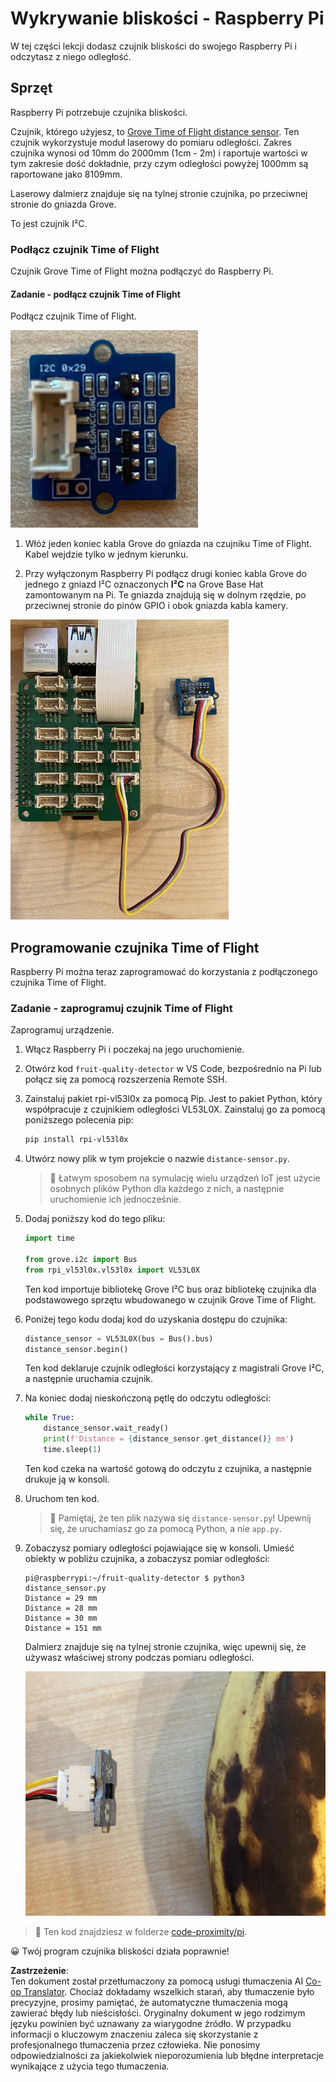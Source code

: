 <!--
CO_OP_TRANSLATOR_METADATA:
{
  "original_hash": "6145a1d791731c8a9d0afd0a1bae5108",
  "translation_date": "2025-08-26T06:39:33+00:00",
  "source_file": "4-manufacturing/lessons/4-trigger-fruit-detector/pi-proximity.md",
  "language_code": "pl"
}
-->
# Wykrywanie bliskości - Raspberry Pi

W tej części lekcji dodasz czujnik bliskości do swojego Raspberry Pi i odczytasz z niego odległość.

## Sprzęt

Raspberry Pi potrzebuje czujnika bliskości.

Czujnik, którego użyjesz, to [Grove Time of Flight distance sensor](https://www.seeedstudio.com/Grove-Time-of-Flight-Distance-Sensor-VL53L0X.html). Ten czujnik wykorzystuje moduł laserowy do pomiaru odległości. Zakres czujnika wynosi od 10mm do 2000mm (1cm - 2m) i raportuje wartości w tym zakresie dość dokładnie, przy czym odległości powyżej 1000mm są raportowane jako 8109mm.

Laserowy dalmierz znajduje się na tylnej stronie czujnika, po przeciwnej stronie do gniazda Grove.

To jest czujnik I²C.

### Podłącz czujnik Time of Flight

Czujnik Grove Time of Flight można podłączyć do Raspberry Pi.

#### Zadanie - podłącz czujnik Time of Flight

Podłącz czujnik Time of Flight.

![Czujnik Grove Time of Flight](../../../../../translated_images/grove-time-of-flight-sensor.d82ff2165bfded9f485de54d8d07195a6270a602696825fca19f629ddfe94e86.pl.png)

1. Włóż jeden koniec kabla Grove do gniazda na czujniku Time of Flight. Kabel wejdzie tylko w jednym kierunku.

1. Przy wyłączonym Raspberry Pi podłącz drugi koniec kabla Grove do jednego z gniazd I²C oznaczonych **I²C** na Grove Base Hat zamontowanym na Pi. Te gniazda znajdują się w dolnym rzędzie, po przeciwnej stronie do pinów GPIO i obok gniazda kabla kamery.

![Czujnik Grove Time of Flight podłączony do gniazda I²C](../../../../../translated_images/pi-time-of-flight-sensor.58c8dc04eb3bfb57a7c3019f031433ef4d798d4d7603d565afbf6f3802840dba.pl.png)

## Programowanie czujnika Time of Flight

Raspberry Pi można teraz zaprogramować do korzystania z podłączonego czujnika Time of Flight.

### Zadanie - zaprogramuj czujnik Time of Flight

Zaprogramuj urządzenie.

1. Włącz Raspberry Pi i poczekaj na jego uruchomienie.

1. Otwórz kod `fruit-quality-detector` w VS Code, bezpośrednio na Pi lub połącz się za pomocą rozszerzenia Remote SSH.

1. Zainstaluj pakiet rpi-vl53l0x za pomocą Pip. Jest to pakiet Python, który współpracuje z czujnikiem odległości VL53L0X. Zainstaluj go za pomocą poniższego polecenia pip:

    ```sh
    pip install rpi-vl53l0x
    ```

1. Utwórz nowy plik w tym projekcie o nazwie `distance-sensor.py`.

    > 💁 Łatwym sposobem na symulację wielu urządzeń IoT jest użycie osobnych plików Python dla każdego z nich, a następnie uruchomienie ich jednocześnie.

1. Dodaj poniższy kod do tego pliku:

    ```python
    import time
    
    from grove.i2c import Bus
    from rpi_vl53l0x.vl53l0x import VL53L0X
    ```

    Ten kod importuje bibliotekę Grove I²C bus oraz bibliotekę czujnika dla podstawowego sprzętu wbudowanego w czujnik Grove Time of Flight.

1. Poniżej tego kodu dodaj kod do uzyskania dostępu do czujnika:

    ```python
    distance_sensor = VL53L0X(bus = Bus().bus)
    distance_sensor.begin()    
    ```

    Ten kod deklaruje czujnik odległości korzystający z magistrali Grove I²C, a następnie uruchamia czujnik.

1. Na koniec dodaj nieskończoną pętlę do odczytu odległości:

    ```python
    while True:
        distance_sensor.wait_ready()
        print(f'Distance = {distance_sensor.get_distance()} mm')
        time.sleep(1)
    ```

    Ten kod czeka na wartość gotową do odczytu z czujnika, a następnie drukuje ją w konsoli.

1. Uruchom ten kod.

    > 💁 Pamiętaj, że ten plik nazywa się `distance-sensor.py`! Upewnij się, że uruchamiasz go za pomocą Python, a nie `app.py`.

1. Zobaczysz pomiary odległości pojawiające się w konsoli. Umieść obiekty w pobliżu czujnika, a zobaczysz pomiar odległości:

    ```output
    pi@raspberrypi:~/fruit-quality-detector $ python3 distance_sensor.py 
    Distance = 29 mm
    Distance = 28 mm
    Distance = 30 mm
    Distance = 151 mm
    ```

    Dalmierz znajduje się na tylnej stronie czujnika, więc upewnij się, że używasz właściwej strony podczas pomiaru odległości.

    ![Dalmierz na tylnej stronie czujnika Time of Flight skierowany na banana](../../../../../translated_images/time-of-flight-banana.079921ad8b1496e4525dc26b4cdc71a076407aba3e72ba113ba2e38febae92c5.pl.png)

> 💁 Ten kod znajdziesz w folderze [code-proximity/pi](../../../../../4-manufacturing/lessons/4-trigger-fruit-detector/code-proximity/pi).

😀 Twój program czujnika bliskości działa poprawnie!

**Zastrzeżenie**:  
Ten dokument został przetłumaczony za pomocą usługi tłumaczenia AI [Co-op Translator](https://github.com/Azure/co-op-translator). Chociaż dokładamy wszelkich starań, aby tłumaczenie było precyzyjne, prosimy pamiętać, że automatyczne tłumaczenia mogą zawierać błędy lub nieścisłości. Oryginalny dokument w jego rodzimym języku powinien być uznawany za wiarygodne źródło. W przypadku informacji o kluczowym znaczeniu zaleca się skorzystanie z profesjonalnego tłumaczenia przez człowieka. Nie ponosimy odpowiedzialności za jakiekolwiek nieporozumienia lub błędne interpretacje wynikające z użycia tego tłumaczenia.